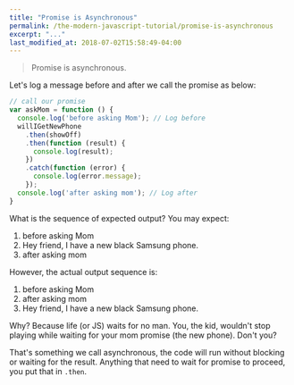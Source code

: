 ```yaml
---
title: "Promise is Asynchronous"
permalink: /the-modern-javascript-tutorial/promise-is-asynchronous
excerpt: "..."
last_modified_at: 2018-07-02T15:58:49-04:00
---
```


> Promise is asynchronous. 

Let's log a message before and after we call the promise as below:

```javascript
// call our promise
var askMom = function () {
  console.log('before asking Mom'); // Log before
  willIGetNewPhone
    .then(showOff)
    .then(function (result) {
      console.log(result);
    })
    .catch(function (error) {
      console.log(error.message);
    });
  console.log('after asking mom'); // Log after
}
```

What is the sequence of expected output? You may expect:

1. before asking Mom
2. Hey friend, I have a new black Samsung phone.
3. after asking mom

However, the actual output sequence is:

1. before asking Mom
2. after asking mom
3. Hey friend, I have a new black Samsung phone.

Why? Because life (or JS) waits for no man.
You, the kid, wouldn't stop playing while waiting for your mom promise (the new phone). Don't you?

That's something we call asynchronous, the code will run without blocking or waiting for the result. Anything that need to wait for promise to proceed, you put that in `.then`.

